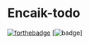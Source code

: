 # Encaik-todo
[![forthebadge](https://forthebadge.com/images/badges/uses-html.svg)](https://forthebadge.com)
[![badge](https://img.shields.io/github/release/Encaik/Encaik-todo.svg)]
